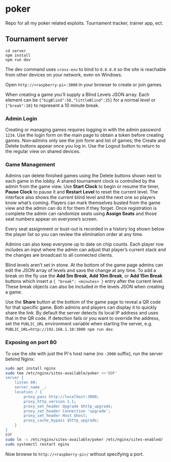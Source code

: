 # poker
Repo for all my poker related exploits. Tournament tracker, trainer app, ect.

## Tournament server

```
cd server
npm install
npm run dev
```

The dev command uses `cross-env` to bind to `0.0.0.0` so the site is reachable from other devices on your network, even on Windows.

Open `http://<raspberry-pi>:3000` in your browser to create or join games.

When creating a game you’ll supply a Blind Levels JSON array. Each element can
be `{"bigBlind":50,"littleBlind":25}` for a normal level or `{"break":10}` to
represent a 10 minute break.

### Admin Login

Creating or managing games requires logging in with the admin password `1234`.
Use the login form on the main page to obtain a token before creating games.
Non‑admins only see the join form and list of games; the Create and Delete
buttons appear once you log in. Use the Logout button to return to the regular
view on shared devices.

### Game Management

Admins can delete finished games using the Delete buttons shown next to each game
in the lobby. A shared tournament clock is controlled by the admin from the game
view. Use **Start Clock** to begin or resume the timer, **Pause Clock** to pause
it and **Restart Level** to reset the current level. The interface also shows the
current blind level and the next one so players know what’s coming. Players can
mark themselves busted from the game view and the admin can do it for them if
they forget. Once registration is complete the admin can randomize seats using
**Assign Seats** and those seat numbers appear on everyone’s screen.

Every seat assignment or bust-out is recorded in a history log shown below the
player list so you can review the elimination order at any time.

Admins can also keep everyone up to date on chip counts. Each player row
includes an input where the admin can adjust that player’s current stack and the
changes are broadcast to all connected clients.

Blind levels aren’t set in stone. At the bottom of the game page admins can edit
the JSON array of levels and save the change at any time. To add a break on the
fly use the **Add 5m Break**, **Add 10m Break**, or **Add 15m Break** buttons
which insert a `{ "break": <minutes> }` entry after the current level.
These break objects can also be included in the levels JSON when creating a
game.

Use the **Share** button at the bottom of the game page to reveal a QR code for
that specific game. Both admins and players can display it to quickly share the
link. By default the server detects its local IP address and uses that in the
QR code. If detection fails or you
want to override the address, set the `PUBLIC_URL` environment variable when
starting the server, e.g. `PUBLIC_URL=http://192.168.1.10:3000 npm run dev`.

### Exposing on port 80

To use the site with just the Pi's host name (no `:3000` suffix), run the
server behind Nginx:

```bash
sudo apt install nginx
sudo tee /etc/nginx/sites-available/poker <<'EOF'
server {
    listen 80;
    server_name _;
    location / {
        proxy_pass http://localhost:3000;
        proxy_http_version 1.1;
        proxy_set_header Upgrade $http_upgrade;
        proxy_set_header Connection 'upgrade';
        proxy_set_header Host $host;
        proxy_cache_bypass $http_upgrade;
    }
}
EOF
sudo ln -s /etc/nginx/sites-available/poker /etc/nginx/sites-enabled/
sudo systemctl restart nginx
```

Now browse to `http://<raspberry-pi>/` without specifying a port.

